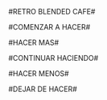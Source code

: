#RETRO BLENDED CAFE#


#COMENZAR A HACER#

#HACER MAS#

#CONTINUAR HACIENDO#

#HACER MENOS#

#DEJAR DE HACER#